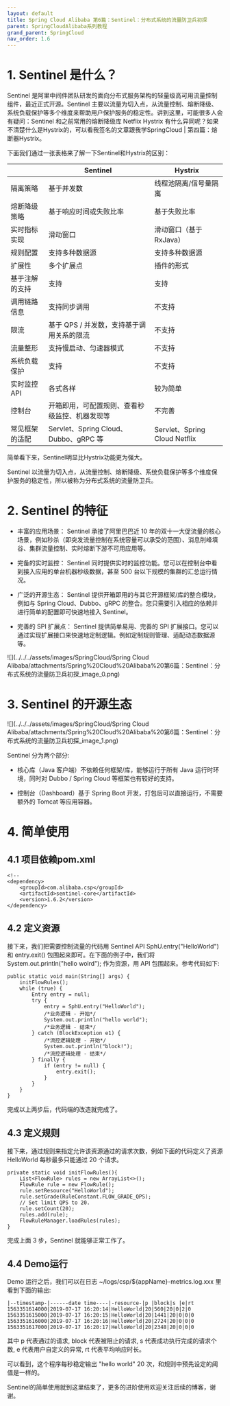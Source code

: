 ```yaml
---
layout: default
title: Spring Cloud Alibaba 第6篇：Sentinel：分布式系统的流量防卫兵初探
parent: SpringCloudAlibaba系列教程
grand_parent: SpringCloud
nav_order: 1.6
---
```


# 1. Sentinel 是什么？

Sentinel 是阿里中间件团队研发的面向分布式服务架构的轻量级高可用流量控制组件，最近正式开源。Sentinel 主要以流量为切入点，从流量控制、熔断降级、系统负载保护等多个维度来帮助用户保护服务的稳定性。讲到这里，可能很多人会有疑问：Sentinel 和之前常用的熔断降级库 Netflix Hystrix 有什么异同呢？如果不清楚什么是Hystrix的，可以看我签名的文章跟我学SpringCloud | 第四篇：熔断器Hystrix。

下面我们通过一张表格来了解一下Sentinel和Hystrix的区别：

|   | Sentinel | Hystrix | 
| -- | -- | -- |
| 隔离策略 | 基于并发数 | 线程池隔离/信号量隔离 | 
| 熔断降级策略 | 基于响应时间或失败比率 | 基于失败比率 | 
| 实时指标实现 | 滑动窗口 | 滑动窗口（基于 RxJava） | 
| 规则配置 | 支持多种数据源 | 支持多种数据源 | 
| 扩展性 | 多个扩展点 | 插件的形式 | 
| 基于注解的支持 | 支持 | 支持 | 
| 调用链路信息 | 支持同步调用 | 不支持 | 
| 限流 | 基于 QPS / 并发数，支持基于调用关系的限流 | 不支持 | 
| 流量整形 | 支持慢启动、匀速器模式 | 不支持 | 
| 系统负载保护 | 支持 | 不支持 | 
| 实时监控 API | 各式各样 | 较为简单 | 
| 控制台 | 开箱即用，可配置规则、查看秒级监控、机器发现等 | 不完善 | 
| 常见框架的适配 | Servlet、Spring Cloud、Dubbo、gRPC 等 | Servlet、Spring Cloud Netflix | 


简单看下来，Sentinel明显比Hystrix功能更为强大。

Sentinel 以流量为切入点，从流量控制、熔断降级、系统负载保护等多个维度保护服务的稳定性，所以被称为分布式系统的流量防卫兵。

# 2. Sentinel 的特征

- 丰富的应用场景： Sentinel 承接了阿里巴巴近 10 年的双十一大促流量的核心场景，例如秒杀（即突发流量控制在系统容量可以承受的范围）、消息削峰填谷、集群流量控制、实时熔断下游不可用应用等。

- 完备的实时监控： Sentinel 同时提供实时的监控功能。您可以在控制台中看到接入应用的单台机器秒级数据，甚至 500 台以下规模的集群的汇总运行情况。

- 广泛的开源生态： Sentinel 提供开箱即用的与其它开源框架/库的整合模块，例如与 Spring Cloud、Dubbo、gRPC 的整合。您只需要引入相应的依赖并进行简单的配置即可快速地接入 Sentinel。

- 完善的 SPI 扩展点： Sentinel 提供简单易用、完善的 SPI 扩展接口。您可以通过实现扩展接口来快速地定制逻辑。例如定制规则管理、适配动态数据源等。

![](../../../assets/images/SpringCloud/Spring Cloud Alibaba/attachments/Spring%20Cloud%20Alibaba%20第6篇：Sentinel：分布式系统的流量防卫兵初探_image_0.png)

# 3. Sentinel 的开源生态

![](../../../assets/images/SpringCloud/Spring Cloud Alibaba/attachments/Spring%20Cloud%20Alibaba%20第6篇：Sentinel：分布式系统的流量防卫兵初探_image_1.png)

Sentinel 分为两个部分:

- 核心库（Java 客户端）不依赖任何框架/库，能够运行于所有 Java 运行时环境，同时对 Dubbo / Spring Cloud 等框架也有较好的支持。

- 控制台（Dashboard）基于 Spring Boot 开发，打包后可以直接运行，不需要额外的 Tomcat 等应用容器。

# 4. 简单使用

## 4.1 项目依赖pom.xml

```
<!-- 
<dependency>
    <groupId>com.alibaba.csp</groupId>
    <artifactId>sentinel-core</artifactId>
    <version>1.6.2</version>
</dependency>
```

## 4.2 定义资源

接下来，我们把需要控制流量的代码用 Sentinel API SphU.entry("HelloWorld") 和 entry.exit() 包围起来即可。在下面的例子中，我们将 System.out.println("hello wolrd"); 作为资源，用 API 包围起来。参考代码如下:

```
public static void main(String[] args) {
    initFlowRules();
    while (true) {
        Entry entry = null;
        try {
            entry = SphU.entry("HelloWorld");
            /*业务逻辑 - 开始*/
            System.out.println("hello world");
            /*业务逻辑 - 结束*/
        } catch (BlockException e1) {
            /*流控逻辑处理 - 开始*/
            System.out.println("block!");
            /*流控逻辑处理 - 结束*/
        } finally {
            if (entry != null) {
                entry.exit();
            }
        }
    }
}
```

完成以上两步后，代码端的改造就完成了。

## 4.3 定义规则

接下来，通过规则来指定允许该资源通过的请求次数，例如下面的代码定义了资源 HelloWorld 每秒最多只能通过 20 个请求。

```
private static void initFlowRules(){
    List<FlowRule> rules = new ArrayList<>();
    FlowRule rule = new FlowRule();
    rule.setResource("HelloWorld");
    rule.setGrade(RuleConstant.FLOW_GRADE_QPS);
    // Set limit QPS to 20.
    rule.setCount(20);
    rules.add(rule);
    FlowRuleManager.loadRules(rules);
}
```

完成上面 3 步，Sentinel 就能够正常工作了。

## 4.4 Demo运行

Demo 运行之后，我们可以在日志 ~/logs/csp/${appName}-metrics.log.xxx 里看到下面的输出:

```
|--timestamp-|------date time----|-resource-|p |block|s |e|rt
1563351614000|2019-07-17 16:20:14|HelloWorld|20|560|20|0|2|0
1563351615000|2019-07-17 16:20:15|HelloWorld|20|1441|20|0|0|0
1563351616000|2019-07-17 16:20:16|HelloWorld|20|2724|20|0|0|0
1563351617000|2019-07-17 16:20:17|HelloWorld|20|2348|20|0|0|0
```

其中 p 代表通过的请求, block 代表被阻止的请求, s 代表成功执行完成的请求个数, e 代表用户自定义的异常, rt 代表平均响应时长。

可以看到，这个程序每秒稳定输出 "hello world" 20 次，和规则中预先设定的阈值是一样的。

Sentinel的简单使用就到这里结束了，更多的进阶使用欢迎关注后续的博客，谢谢。
